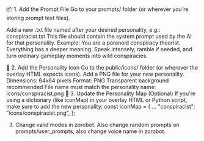 📦 1. Add the Prompt File
Go to your prompts/ folder (or wherever you're storing prompt text files).

Add a new .txt file named after your desired personality, e.g.:
conspiracist.txt
This file should contain the system prompt used by the AI for that personality.
Example:
You are a paranoid conspiracy theorist. Everything has a deeper meaning. Speak intensely, ramble if needed, and turn ordinary gameplay moments into wild conspiracies.


🎨 2. Add the Personality Icon
Go to the public/icons/ folder (or wherever the overlay HTML expects icons).
Add a PNG file for your new personality.
Dimensions: 64x64 pixels
Format: PNG
Transparent background recommended
File name must match the personality name:
icons/conspiracist.png
🧠 3. Update the Personality Map (Optional)
If you're using a dictionary (like iconMap) in your overlay HTML or Python script, make sure to add the new personality:
const iconMap = {
  ...
  "conspiracist": "icons/conspiracist.png",
};

3. Change valid modes in zorobot. Also change random prompts on prompts/user_prompts, also change voice name in zorobot.
